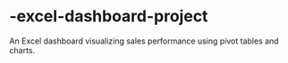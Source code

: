 # -excel-dashboard-project
An Excel dashboard visualizing sales performance using pivot tables and charts.
